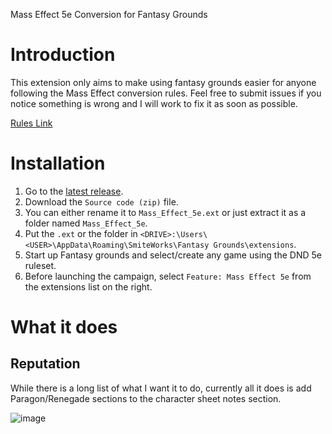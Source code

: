 Mass Effect 5e Conversion for Fantasy Grounds

# Introduction

This extension only aims to make using fantasy grounds easier for anyone following the Mass Effect conversion rules.  Feel free to submit issues if you notice something is wrong and I will work to fix it as soon as possible.

[Rules Link](https://n7.world)

# Installation

1. Go to the [latest release](https://github.com/stygiansabyss/mass-effect-5e-fantasy-grounds-ext/releases/latest).
2. Download the `Source code (zip)` file.
3. You can either rename it to `Mass_Effect_5e.ext` or just extract it as a folder named `Mass_Effect_5e`.
4. Put the `.ext` or the folder in `<DRIVE>:\Users\<USER>\AppData\Roaming\SmiteWorks\Fantasy Grounds\extensions`.
5. Start up Fantasy grounds and select/create any game using the DND 5e ruleset.
6. Before launching the campaign, select `Feature: Mass Effect 5e` from the extensions list on the right.

# What it does

## Reputation

While there is a long list of what I want it to do, currently all it does is add Paragon/Renegade sections to the character sheet notes section.

![image](https://github.com/user-attachments/assets/cfa834a0-f5f8-4698-a56f-f95b31bd1d46)
